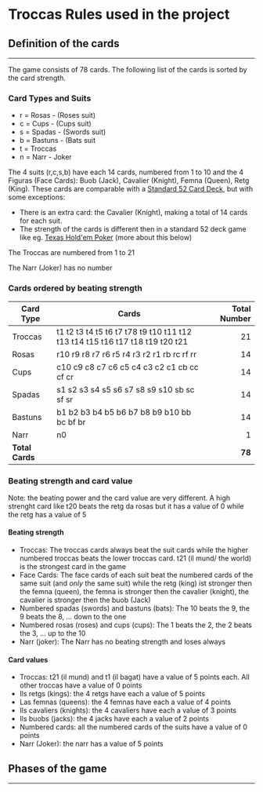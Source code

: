 

# Troccas Rules used in the project

## Definition of the cards
---

The game consists of 78 cards. The following list of the cards is sorted by the card strength.

### Card Types and Suits
* r = Rosas - (Roses suit)
* c = Cups - (Cups suit)
* s = Spadas - (Swords suit)
* b = Bastuns - (Bats suit
* t = Troccas
* n = Narr - Joker

The 4 suits (r,c,s,b) have each 14 cards, numbered from 1 to 10 and the 4 Figuras (Face Cards): Buob (Jack), Cavalier (Knight), Femna (Queen), Retg (King).
These cards are comparable with a [Standard 52 Card Deck](https://en.wikipedia.org/wiki/Standard_52-card_deck), but with some exceptions:
* There is an extra card: the Cavalier (Knight), making a total of 14 cards for each suit.
* The strength of the cards is different then in a standard 52 deck game like eg. [Texas Hold'em Poker](https://en.wikipedia.org/wiki/Texas_hold_%27em) (more about this below)

The Troccas are numbered from 1 to 21

The Narr (Joker) has no number

### Cards ordered by beating strength
| Card Type | Cards | Total Number |
|---|---|---:|
| Troccas | t1 t2 t3 t4 t5 t6 t7 t78 t9 t10 t11 t12 t13 t14 t15 t16 t17 t18 t19 t20 t21 | 21 |
| Rosas | r10 r9 r8 r7 r6 r5 r4 r3 r2 r1 rb rc rf rr | 14 |
| Cups | c10 c9 c8 c7 c6 c5 c4 c3 c2 c1 cb cc cf cr | 14 |
| Spadas | s1 s2 s3 s4 s5 s6 s7 s8 s9 s10 sb sc sf sr | 14 |
| Bastuns | b1 b2 b3 b4 b5 b6 b7 b8 b9 b10 bb bc bf br | 14 |
| Narr | n0 | 1 |
| **Total Cards** ||**78**|


### Beating strength and card value
Note: the beating power and the card value are very different. A high strenght card like t20 beats the retg da rosas but it has a value of 0 while the retg has a value of 5

#### Beating strength
* Troccas: The troccas cards always beat the suit cards while the higher numbered troccas beats the lower troccas card. t21 (il mund/ the world) is the strongest card in the game
*  Face Cards: The face cards of each suit beat the numbered cards of the same suit (and *only* the same suit) while the retg (king) ist stronger then the femna (queen), the femna is stronger then the cavalier (knight), the cavalier is stronger then the buob (Jack) 
* Numbered spadas (swords) and bastuns (bats): The 10 beats the 9, the 9 beats the 8, ... down to the one
* Numbered rosas (roses) and cups (cups): The 1 beats the 2, the 2 beats the 3, ... up to the 10 
* Narr (joker): The Narr has no beating strength and loses always

#### Card values
* Troccas: t21 (il mund) and t1 (il bagat) have a value of 5 points each. All other troccas have a value of 0 points
* Ils retgs (kings): the 4 retgs have each a value of 5 points  
* Las femnas (queens): the 4 femnas have each a value of 4 points
* Ils cavaliers (knights): the 4 cavaliers have each a value of 3 points
* Ils buobs (jacks): the 4 jacks have each a value of 2 points
* Numbered cards: all the numbered cards of the suits have a value of 0 points
* Narr (Joker): the narr has a value of 5 points

## Phases of the game
---



